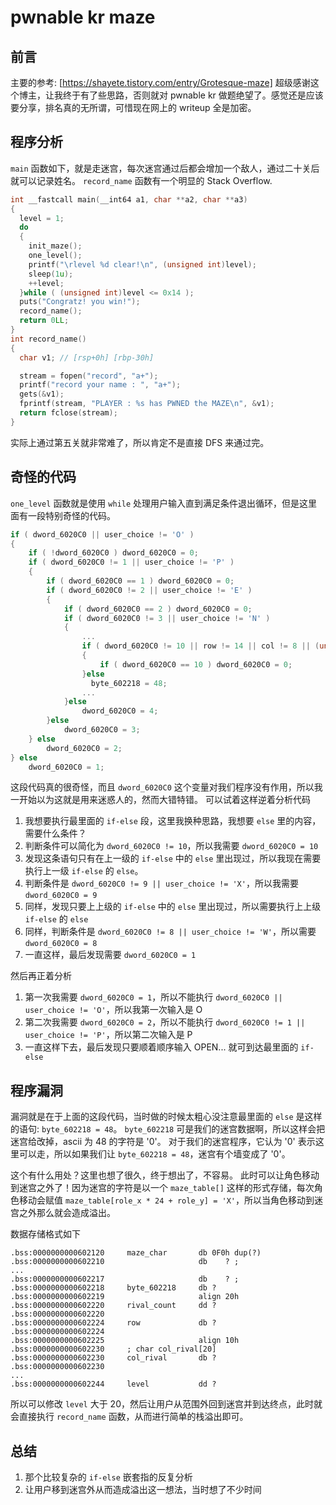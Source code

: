 # pwnable kr maze

## 前言
主要的参考: [https://shayete.tistory.com/entry/Grotesque-maze]
超级感谢这个博主，让我终于有了些思路，否则就对 pwnable kr 做题绝望了。感觉还是应该要分享，排名真的无所谓，可惜现在网上的 writeup 全是加密。

## 程序分析
`main` 函数如下，就是走迷宫，每次迷宫通过后都会增加一个敌人，通过二十关后就可以记录姓名。
`record_name` 函数有一个明显的 Stack Overflow.
```cpp
int __fastcall main(__int64 a1, char **a2, char **a3)
{
  level = 1;
  do
  {
    init_maze();
    one_level();
    printf("\rlevel %d clear!\n", (unsigned int)level);
    sleep(1u);
    ++level;
  }while ( (unsigned int)level <= 0x14 );
  puts("Congratz! you win!");
  record_name();
  return 0LL;
}
int record_name()
{
  char v1; // [rsp+0h] [rbp-30h]

  stream = fopen("record", "a+");
  printf("record your name : ", "a+");
  gets(&v1);
  fprintf(stream, "PLAYER : %s has PWNED the MAZE\n", &v1);
  return fclose(stream);
}
```
实际上通过第五关就非常难了，所以肯定不是直接 DFS 来通过完。

## 奇怪的代码
`one_level` 函数就是使用 `while` 处理用户输入直到满足条件退出循环，但是这里面有一段特别奇怪的代码。
```cpp
if ( dword_6020C0 || user_choice != 'O' )
{
    if ( !dword_6020C0 ) dword_6020C0 = 0;
    if ( dword_6020C0 != 1 || user_choice != 'P' )
    {
        if ( dword_6020C0 == 1 ) dword_6020C0 = 0;
        if ( dword_6020C0 != 2 || user_choice != 'E' )
        {
            if ( dword_6020C0 == 2 ) dword_6020C0 = 0;
            if ( dword_6020C0 != 3 || user_choice != 'N' )
            {
                ...
                if ( dword_6020C0 != 10 || row != 14 || col != 8 || (unsigned int)level <= 4 )
                {
                    if ( dword_6020C0 == 10 ) dword_6020C0 = 0;
                }else
                  byte_602218 = 48;
                ...
            }else
                dword_6020C0 = 4;
        }else
            dword_6020C0 = 3;
    } else
        dword_6020C0 = 2;
} else
    dword_6020C0 = 1;
```
这段代码真的很奇怪，而且 `dword_6020C0` 这个变量对我们程序没有作用，所以我一开始以为这就是用来迷惑人的，然而大错特错。
可以试着这样逆着分析代码
1. 我想要执行最里面的 `if-else` 段，这里我换种思路，我想要 `else` 里的内容，需要什么条件？
2. 判断条件可以简化为 `dword_6020C0 != 10`，所以我需要 `dword_6020C0 = 10`
3. 发现这条语句只有在上一级的 `if-else` 中的 `else` 里出现过，所以我现在需要执行上一级 `if-else` 的 `else`。
4. 判断条件是 `dword_6020C0 != 9 || user_choice != 'X'`，所以我需要 `dword_6020C0 = 9`
5. 同样，发现只要上上级的 `if-else` 中的 `else` 里出现过，所以需要执行上上级 `if-else` 的 `else`
6. 同样，判断条件是 `dword_6020C0 != 8 || user_choice != 'W'`，所以需要 `dword_6020C0 = 8`
7. 一直这样，最后发现需要 `dword_6020C0 = 1`

然后再正着分析
1. 第一次我需要 `dword_6020C0 = 1`，所以不能执行 `dword_6020C0 || user_choice != 'O'`，所以我第一次输入是 O
2. 第二次我需要 `dword_6020C0 = 2`，所以不能执行 `dword_6020C0 != 1 || user_choice != 'P'`，所以第二次输入是 P
3. 一直这样下去，最后发现只要顺着顺序输入 OPEN... 就可到达最里面的 `if-else`

## 程序漏洞
漏洞就是在于上面的这段代码，当时做的时候太粗心没注意最里面的 `else` 是这样的语句: `byte_602218 = 48`。
`byte_602218` 可是我们的迷宫数据啊，所以这样会把迷宫给改掉，ascii 为 48 的字符是 '0'。
对于我们的迷宫程序，它认为 '0' 表示这里可以走，所以如果我们让 `byte_602218 = 48`，迷宫有个墙变成了 '0'。

这个有什么用处？这里也想了很久，终于想出了，不容易。
此时可以让角色移动到迷宫之外了！因为迷宫的字符是以一个 `maze_table[]` 这样的形式存储，每次角色移动会赋值 `maze_table[role_x * 24 + role_y] = 'X'`，所以当角色移动到迷宫之外那么就会造成溢出。

数据存储格式如下
```
.bss:0000000000602120     maze_char       db 0F0h dup(?)
.bss:0000000000602210                     db    ? ;
...
.bss:0000000000602217                     db    ? ;
.bss:0000000000602218     byte_602218     db ?
.bss:0000000000602219                     align 20h
.bss:0000000000602220     rival_count     dd ?          
.bss:0000000000602220                                   
.bss:0000000000602224     row             db ?          
.bss:0000000000602224                                   
.bss:0000000000602225                     align 10h
.bss:0000000000602230     ; char col_rival[20]
.bss:0000000000602230     col_rival       db ?          
.bss:0000000000602230                                   
...
.bss:0000000000602244     level           dd ?          
```
所以可以修改 `level` 大于 20，然后让用户从范围外回到迷宫并到达终点，此时就会直接执行 `record_name` 函数，从而进行简单的栈溢出即可。

## 总结
1. 那个比较复杂的 `if-else` 嵌套指的反复分析
2. 让用户移到迷宫外从而造成溢出这一想法，当时想了不少时间

